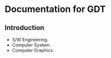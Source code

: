 # Documentation for GDT

## Introduction

* S/W Engineering.
* Computer System.
* Computer Graphics.
